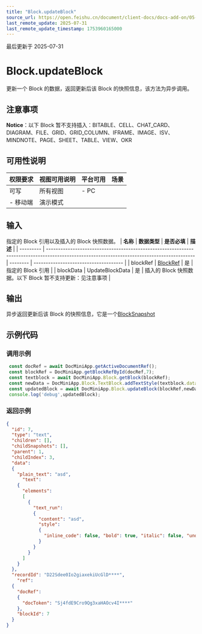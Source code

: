 ```yaml
---
title: "Block.updateBlock"
source_url: https://open.feishu.cn/document/client-docs/docs-add-on/05-api-doc/block/Block.updateBlock
last_remote_update: 2025-07-31
last_remote_update_timestamp: 1753960165000
---
```

最后更新于 2025-07-31

# Block.updateBlock
更新一个 Block 的数据，返回更新后该 Block 的快照信息，该方法为异步调用。

## 注意事项
**Notice**：以下 Block 暂不支持插入：BITABLE、CELL、CHAT_CARD、DIAGRAM、FILE、GRID、GRID_COLUMN、IFRAME、IMAGE、ISV、MINDNOTE、PAGE、SHEET、TABLE、VIEW、OKR

## 可用性说明

权限要求 | 视图可用说明 | 平台可用 | 场景
--- | --- | --- | ---
可写 | 所有视图 | - PC  
- 移动端 | 演示模式

## 输入

指定的 Block 引用以及插入的 Block 快照数据。
| **名称**    | **数据类型**                                                                                                                                    | **是否必填** | **描述**                                |
| --------- | ------------------------------------------------------------------------------------------------------------------------------------------- | -------- | ------------------------------------- |
| blockRef  | [BlockRef](https://open.feishu.cn/document/uAjLw4CM/uYjL24iN/docs-add-on/05-api-doc/basic-data-reference---base/BlockRef) | 是        | 指定的 Block 引用                          |
| blockData | UpdateBlockData                                                                                                                             | 是        | 插入的 Block 快照数据。以下 Block 暂不支持更新：见注意事项 |

## 输出

异步返回更新后该 Block 的快照信息，它是一个[BlockSnapshot](https://open.feishu.cn/document/uAjLw4CM/uYjL24iN/docs-add-on/05-api-doc/basic-data-reference---base/BlockSnapshot)

## 示例代码

### 调用示例

```js
 const docRef = await DocMiniApp.getActiveDocumentRef();
 const blockRef = DocMiniApp.getBlockRefById(docRef,7);
 const textblock = await DocMiniApp.Block.getBlock(blockRef);
 const newData = DocMiniApp.Block.TextBlock.addTextStyle(textblock.data as TextBlockData,{bold: true,underline:true});
 const updatedBlock = await DocMiniApp.Block.updateBlock(blockRef,newData);
 console.log('debug',updatedBlock);
```

### 返回示例

```json
{
  "id": 7,
  "type": "text",
  "children": [],
  "childSnapshots": [],
  "parent": 1,
  "childIndex": 3,
  "data":
  {
    "plain_text": "asd",
      "text":
    {
      "elements":
      [
        {
          "text_run":
          {
            "content": "asd",
            "style":
            {
              "inline_code": false, "bold": true, "italic": false, "underline": true, "strikethrough": false, "abbreviation-data": "{"id":"744d24e7-d84c-42a9-803d-bf3a7d0c9fca","abbr_ids":"enterprise_44276020","is_visible":1,"is_first":1}"
            }
          }
        }
      ]
    }
  },
  "recordId": "D22Sdee0Io2giaxekiUcGlD****",
    "ref":
  {
    "docRef":
    {
      "docToken": "Sj4fdE9Cro9Qg3xaHAOcv4I****"
    },
    "blockId": 7
  }
}
```
